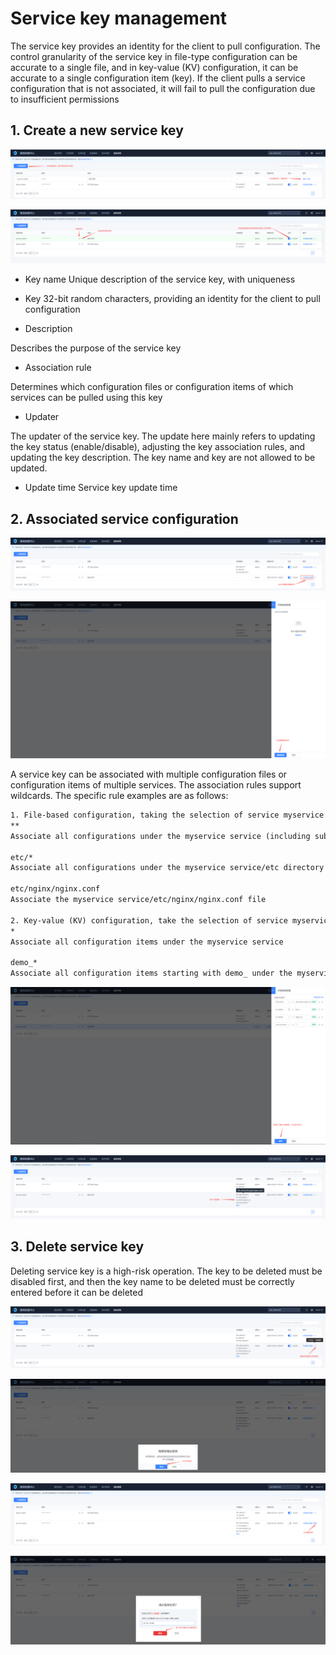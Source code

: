 # Service key management
The service key provides an identity for the client to pull configuration. The control granularity of the service key in file-type configuration can be accurate to a single file, and in key-value (KV) configuration, it can be accurate to a single configuration item (key). If the client pulls a service configuration that is not associated, it will fail to pull the configuration due to insufficient permissions
## 1. Create a new service key

![create_token_button](../Image/create_token_button.png)

![create_token_desc](../Image/create_token_desc.png)

* Key name
Unique description of the service key, with uniqueness

* Key
32-bit random characters, providing an identity for the client to pull configuration

* Description

Describes the purpose of the service key

* Association rule

Determines which configuration files or configuration items of which services can be pulled using this key

* Updater

The updater of the service key. The update here mainly refers to updating the key status (enable/disable), adjusting the key association rules, and updating the key description. The key name and key are not allowed to be updated.

* Update time
Service key update time

## 2. Associated service configuration

![token_related_button](../Image/token_related_button.png)

![token_related_edit_button](../Image/token_related_edit_button.png)

A service key can be associated with multiple configuration files or configuration items of multiple services. The association rules support wildcards. The specific rule examples are as follows:

```tex
1. File-based configuration, taking the selection of service myservice as an example
**
Associate all configurations under the myservice service (including subdirectories)

etc/*
Associate all configurations under the myservice service/etc directory (excluding subdirectories)

etc/nginx/nginx.conf
Associate the myservice service/etc/nginx/nginx.conf file

2. Key-value (KV) configuration, take the selection of service myservice as an example
*
Associate all configuration items under the myservice service

demo_*
Associate all configuration items starting with demo_ under the myservice service
```

![token_related_save](../Image/token_related_save.png)

![token_related_view](../Image/token_related_view.png)

## 3. Delete service key

Deleting service key is a high-risk operation. The key to be deleted must be disabled first, and then the key name to be deleted must be correctly entered before it can be deleted

![token_delete_disable](../Image/token_delete_disable.png)

![token_delete_disable_button](../Image/token_delete_disable_button.png)

![token_delete_button](../Image/token_delete_button.png)

![token_delete_input_token_name](../Image/token_delete_input_token_name.png)